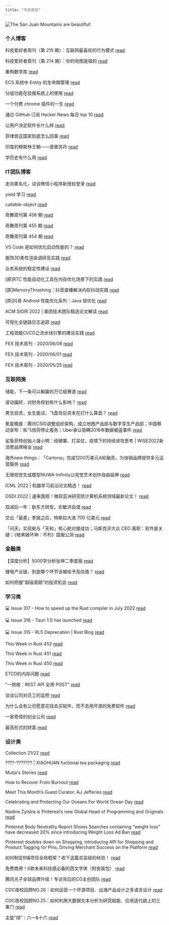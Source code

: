 ```yaml
---
title: "今日资讯"
---
```


![The San Juan Mountains are beautiful!](https://cn.bing.com/th?id=OHR.MGRBrighton_EN-US4452708176_UHD.jpg "San Juan Mountains")

### 个人博客

   科技爱好者周刊（第 215 期）：互联网最喜欢的行为模式 [read](http://www.ruanyifeng.com/blog/2022/07/weekly-issue-215.html)

   科技爱好者周刊（第 214 期）：你的地图是错的 [read](http://www.ruanyifeng.com/blog/2022/07/weekly-issue-214.html)

   重构数学库 [read](https://blog.codingnow.com/2022/07/refactor_math3d.html)

   ECS 系统中 Entity 的生命期管理 [read](https://blog.codingnow.com/2022/07/entity_lifespan.html)

   分组功能在挂接系统上的使用 [read](https://blog.codingnow.com/2022/07/group_mount.html)

   一个付费 chrome 插件的一生 [read](https://blog.t9t.io/star-history-2021-01-21/)

   通过 GitHub 订阅 Hacker News 每日 top 10 [read](https://blog.t9t.io/headllines-2020-09-03/)

   让用户决定软件长什么样 [read](https://blog.t9t.io/let-user-design-2020-06-18/)

   菲律宾这国家到底怎么回事 [read](https://www.kymjs.com/history/2022/05/11/01)

   印度的穆斯林王朝——德里苏丹 [read](https://www.kymjs.com/pay/history/2022/05/08/01)

   学历史有什么用 [read](https://www.kymjs.com/history/2022/05/04/01)

### IT团队博客

   走向匿名化，谈谈微信小程序新授权登录 [read](http://www.alloyteam.com/2021/04/15431/)

   yield 学习 [read](http://www.alloyteam.com/2021/03/15427/)

   callable-object [read](http://www.alloyteam.com/2021/03/callable-object/)

   奇舞周刊第 456 期 [read](https://weekly.75.team/issue456.html)

   奇舞周刊第 455 期 [read](https://weekly.75.team/issue455.html)

   奇舞周刊第 454 期 [read](https://weekly.75.team/issue454.html)

   VS Code 是如何优化启动性能的？ [read](https://fed.taobao.org/blog/taofed/do71ct/wpsf10)

   服饰3D柔性渲染调研及实践 [read](https://fed.taobao.org/blog/taofed/do71ct/fufsgh)

   业务系统的稳定性建设 [read](https://fed.taobao.org/blog/taofed/do71ct/fc3cy0)

   \[原\]RTC 性能自动化工具在内存优化场景下的实践 [read](https://blog.csdn.net/ByteDanceTech/article/details/125942459)

   \[原\]MemoryThrashing：抖音直播解决内存抖动实践 [read](https://blog.csdn.net/ByteDanceTech/article/details/125903830)

   \[原\]抖音 Android 性能优化系列：Java 锁优化 [read](https://blog.csdn.net/ByteDanceTech/article/details/125863436)

   ACM SIGIR 2022 \| 美团技术团队精选论文解读 [read](https://tech.meituan.com/2022/07/21/acm-sigir-2022-meituan.html)

   可视化全链路日志追踪 [read](https://tech.meituan.com/2022/07/21/visualized-log-tracing.html)

   工程效能CI/CD之流水线引擎的建设实践 [read](https://tech.meituan.com/2022/07/14/cicd-pipeline.html)

   FEX 技术周刊 - 2020/06/08 [read](http://fex.baidu.com/blog/2020/06/fex-weekly-08//)

   FEX 技术周刊 - 2020/06/01 [read](http://fex.baidu.com/blog/2020/06/fex-weekly-01//)

   FEX 技术周刊 - 2020/05/25 [read](http://fex.baidu.com/blog/2020/05/fex-weekly-25//)

### 互联网类

   储能，下一条可以躺赢的万亿级赛道 [read](http://www.huxiu.com/article/617402.html?f=wangzhan)

   波动偏好，对财务规划有什么影响？ [read](http://www.huxiu.com/article/612286.html?f=wangzhan)

   男生验资，女生面试，飞盘背后资本在打什么算盘？ [read](http://www.huxiu.com/article/617343.html?f=wangzhan)

   氪星晚报｜腾讯CSIG调整组织架构，成立地图产品部与数字孪生产品部；中国移动宣布：和飞信将停止服务；Uber承认隐瞒2016年数据被盗事件 [read](https://36kr.com/p/1842758852764930)

   鲨鱼菲特创始人强小明：结硬寨、打呆仗，疫情下的持续进攻思考 \| WISE2022新消费品牌峰会 [read](https://36kr.com/p/1842718462092553)

   海外new things｜「Cartona」完成1200万美元A轮融资，为快销品牌提供多元运营服务 [read](https://36kr.com/p/1842694748284160)

   无限视觉生成模型NUWA-Infinity让视觉艺术创作自由延伸 [read](https://www.msra.cn/zh-cn/news/features/nuwa-infinity)

   ICML 2022 \| 机器学习前沿论文精选！ [read](https://www.msra.cn/zh-cn/news/features/icml-2022)

   OSDI 2022 \| 速来围观！微软亚洲研究院计算机系统领域最新论文！ [read](https://www.msra.cn/zh-cn/news/features/osdi-2022)

   双减后一年：新东方转型，俞敏洪自渡 [read](http://www.geekpark.net/news/305572)

   交出「最差」季报之后，特斯拉大涨 700 亿美元 [read](http://www.geekpark.net/news/305564)

   「问天」实验舱与「天和」核心舱对接成功；马斯克评大众 CEO 离职：软件是关键；《暗黑破坏神：不朽》国服公测 [read](http://www.geekpark.net/news/305529)

### 金融类

   【深度分析】5000字分析张坤二季度报 [read](http://xueqiu.com/1852468973/226266401)

   锂电产业链，到底哪个环节该被给予高估值？ [read](http://xueqiu.com/3946267131/226246618)

   如何把握“超级周期”的投资机会 [read](http://xueqiu.com/9277793488/226196283)

### 学习类

   💻 Issue 317 - How to speed up the Rust compiler in July 2022 [read](https://rust.libhunt.com/newsletter/317)

   💻 Issue 316 - Tauri 1.0 has launched [read](https://rust.libhunt.com/newsletter/316)

   💻 Issue 315 - RLS Deprecation \| Rust Blog [read](https://rust.libhunt.com/newsletter/315)

   This Week in Rust 452 [read](https://this-week-in-rust.org/blog/2022/07/20/this-week-in-rust-452/)

   This Week in Rust 451 [read](https://this-week-in-rust.org/blog/2022/07/13/this-week-in-rust-451/)

   This Week in Rust 450 [read](https://this-week-in-rust.org/blog/2022/07/06/this-week-in-rust-450/)

   ETCD的内存问题 [read](https://coolshell.cn/articles/22242.html)

   “一把梭：REST API 全用 POST” [read](https://coolshell.cn/articles/22173.html)

   谈谈公司对员工的监控 [read](https://coolshell.cn/articles/22157.html)

   为什么会有公司愿意花钱去买软件，而不去用开源的免费软件 [read](https://wanqu.co/p/7581?s=rss)

   一家奇怪的创业公司 [read](https://wanqu.co/p/7580?s=rss)

   最高形式的财富 [read](https://wanqu.co/p/7579?s=rss)

### 设计类

   Collection 21/22 [read](https://www.behance.net/gallery/148742855/Collection-2122)

   ????-??????? \| XIAOHUAN fuctional tea packaging [read](https://www.behance.net/gallery/148548785/-XIAOHUAN-fuctional-tea-packaging)

   Mutja's Stories [read](https://www.behance.net/gallery/148366309/Mutjas-Stories)

   How to Recover From Burnout [read](https://medium.com/behance-blog/how-to-recover-from-burnout-d9d783a09c68?source=rss-f5272b7f3182------2)

   Meet This Month’s Guest Curator: AJ Jefferies [read](https://medium.com/behance-blog/meet-this-months-guest-curator-aj-jeffries-df95220b780f?source=rss-f5272b7f3182------2)

   Celebrating and Protecting Our Oceans For World Ocean Day [read](https://medium.com/behance-blog/celebrating-and-protecting-our-oceans-for-world-ocean-day-2c24a64c913e?source=rss-f5272b7f3182------2)

   Nadine Zylstra is Pinterest’s new Global Head of Programming and Originals [read](https://newsroom.pinterest.com/en/post/nadine-zylstra-is-pinterests-new-global-head-of-programming-and-originals)

   Pinterest Body Neutrality Report Shows Searches containing “weight loss” have decreased 20% since introducing Weight Loss Ad Ban [read](https://newsroom.pinterest.com/en/post/pinterest-body-neutrality-report-shows-searches-containing-weight-loss-have-decreased-20-since)

   Pinterest doubles down on Shopping, introducing API for Shopping and Product Tagging for Pins, Driving Merchant Success on the Platform [read](https://newsroom.pinterest.com/en/post/pinterest-doubles-down-on-shopping-introducing-api-for-shopping-and-product-tagging-for-pins-0)

   如何制定B端项目全局框架？收下这篇总监级的经验！ [read](https://www.uisdc.com/global-framework)

   免费商用！6款未来科技感必备的西文字体（附安装包） [read](https://www.uisdc.com/6-science-and-technology-font)

   腾讯光子全球品牌升级！专访背后的CG主创团队 [read](https://www.uisdc.com/guangzi-cg-design)

   CDC夜校回顾NO.26｜如何运营一个开源项目、出海产品设计之多语言设计 [read](https://cdc.tencent.com/2022/07/19/cdc%e5%a4%9c%e6%a0%a1%e5%9b%9e%e9%a1%beno-26%ef%bd%9c%e5%a6%82%e4%bd%95%e8%bf%90%e8%90%a5%e4%b8%80%e4%b8%aa%e5%bc%80%e6%ba%90%e9%a1%b9%e7%9b%ae%e3%80%81%e5%87%ba%e6%b5%b7%e4%ba%a7%e5%93%81%e8%ae%be/)

   CDC夜校回顾NO.25｜如何利用大数据文本分析为研究赋能、应用迭代路上的三重门 [read](https://cdc.tencent.com/2022/06/08/cdc%e5%a4%9c%e6%a0%a1%e5%9b%9e%e9%a1%beno-25%ef%bd%9c%e5%a6%82%e4%bd%95%e5%88%a9%e7%94%a8%e5%a4%a7%e6%95%b0%e6%8d%ae%e6%96%87%e6%9c%ac%e5%88%86%e6%9e%90%e4%b8%ba%e7%a0%94%e7%a9%b6%e8%b5%8b%e8%83%bd-2/)

   主旋“绿”｜六一&十六 [read](https://cdc.tencent.com/2022/06/07/%e4%b8%bb%e6%97%8b%e7%bb%bf%ef%bd%9c%e5%85%ad%e4%b8%80%e5%8d%81%e5%85%ad/)

